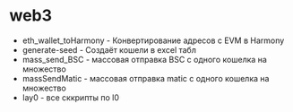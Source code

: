 # web3
- eth_wallet_toHarmony - Конвертирование адресов с EVM в Harmony
- generate-seed - Создаёт кошели в excel табл
- mass_send_BSC - массовая отправка BSC с одного кошелка на множество
- massSendMatic - массовая отправка matic с одного кошелка на множество
- lay0 - все сккрипты по l0
